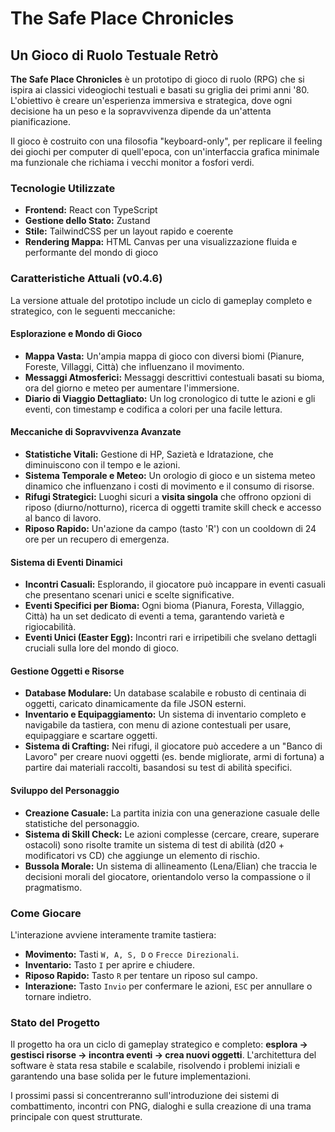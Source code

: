 # The Safe Place Chronicles

## Un Gioco di Ruolo Testuale Retrò

**The Safe Place Chronicles** è un prototipo di gioco di ruolo (RPG) che si ispira ai classici videogiochi testuali e basati su griglia dei primi anni '80. L'obiettivo è creare un'esperienza immersiva e strategica, dove ogni decisione ha un peso e la sopravvivenza dipende da un'attenta pianificazione.

Il gioco è costruito con una filosofia "keyboard-only", per replicare il feeling dei giochi per computer di quell'epoca, con un'interfaccia grafica minimale ma funzionale che richiama i vecchi monitor a fosfori verdi.

### Tecnologie Utilizzate

*   **Frontend:** React con TypeScript
*   **Gestione dello Stato:** Zustand
*   **Stile:** TailwindCSS per un layout rapido e coerente
*   **Rendering Mappa:** HTML Canvas per una visualizzazione fluida e performante del mondo di gioco

### Caratteristiche Attuali (v0.4.6)

La versione attuale del prototipo include un ciclo di gameplay completo e strategico, con le seguenti meccaniche:

#### Esplorazione e Mondo di Gioco
*   **Mappa Vasta:** Un'ampia mappa di gioco con diversi biomi (Pianure, Foreste, Villaggi, Città) che influenzano il movimento.
*   **Messaggi Atmosferici:** Messaggi descrittivi contestuali basati su bioma, ora del giorno e meteo per aumentare l'immersione.
*   **Diario di Viaggio Dettagliato:** Un log cronologico di tutte le azioni e gli eventi, con timestamp e codifica a colori per una facile lettura.

#### Meccaniche di Sopravvivenza Avanzate
*   **Statistiche Vitali:** Gestione di HP, Sazietà e Idratazione, che diminuiscono con il tempo e le azioni.
*   **Sistema Temporale e Meteo:** Un orologio di gioco e un sistema meteo dinamico che influenzano i costi di movimento e il consumo di risorse.
*   **Rifugi Strategici:** Luoghi sicuri a **visita singola** che offrono opzioni di riposo (diurno/notturno), ricerca di oggetti tramite skill check e accesso al banco di lavoro.
*   **Riposo Rapido:** Un'azione da campo (tasto 'R') con un cooldown di 24 ore per un recupero di emergenza.

#### Sistema di Eventi Dinamici
*   **Incontri Casuali:** Esplorando, il giocatore può incappare in eventi casuali che presentano scenari unici e scelte significative.
*   **Eventi Specifici per Bioma:** Ogni bioma (Pianura, Foresta, Villaggio, Città) ha un set dedicato di eventi a tema, garantendo varietà e rigiocabilità.
*   **Eventi Unici (Easter Egg):** Incontri rari e irripetibili che svelano dettagli cruciali sulla lore del mondo di gioco.

#### Gestione Oggetti e Risorse
*   **Database Modulare:** Un database scalabile e robusto di centinaia di oggetti, caricato dinamicamente da file JSON esterni.
*   **Inventario e Equipaggiamento:** Un sistema di inventario completo e navigabile da tastiera, con menu di azione contestuali per usare, equipaggiare e scartare oggetti.
*   **Sistema di Crafting:** Nei rifugi, il giocatore può accedere a un "Banco di Lavoro" per creare nuovi oggetti (es. bende migliorate, armi di fortuna) a partire dai materiali raccolti, basandosi su test di abilità specifici.

#### Sviluppo del Personaggio
*   **Creazione Casuale:** La partita inizia con una generazione casuale delle statistiche del personaggio.
*   **Sistema di Skill Check:** Le azioni complesse (cercare, creare, superare ostacoli) sono risolte tramite un sistema di test di abilità (d20 + modificatori vs CD) che aggiunge un elemento di rischio.
*   **Bussola Morale:** Un sistema di allineamento (Lena/Elian) che traccia le decisioni morali del giocatore, orientandolo verso la compassione o il pragmatismo.

### Come Giocare

L'interazione avviene interamente tramite tastiera:

*   **Movimento:** Tasti `W, A, S, D` o `Frecce Direzionali`.
*   **Inventario:** Tasto `I` per aprire e chiudere.
*   **Riposo Rapido:** Tasto `R` per tentare un riposo sul campo.
*   **Interazione:** Tasto `Invio` per confermare le azioni, `ESC` per annullare o tornare indietro.

### Stato del Progetto

Il progetto ha ora un ciclo di gameplay strategico e completo: **esplora -> gestisci risorse -> incontra eventi -> crea nuovi oggetti**. L'architettura del software è stata resa stabile e scalabile, risolvendo i problemi iniziali e garantendo una base solida per le future implementazioni.

I prossimi passi si concentreranno sull'introduzione dei sistemi di combattimento, incontri con PNG, dialoghi e sulla creazione di una trama principale con quest strutturate.